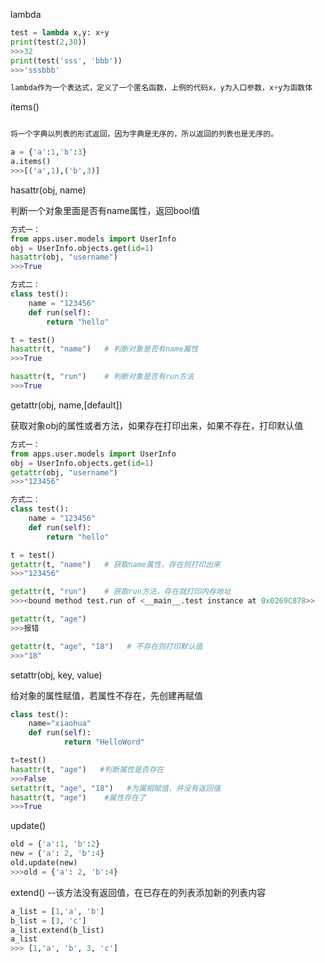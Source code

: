 lambda

```python
test = lambda x,y: x+y
print(test(2,30))
>>>32
print(test('sss', 'bbb'))
>>>'sssbbb'

lambda作为一个表达式，定义了一个匿名函数，上例的代码x，y为入口参数，x+y为函数体
```





items()

```python

将一个字典以列表的形式返回，因为字典是无序的，所以返回的列表也是无序的。

a = {'a':1,'b':3}
a.items()
>>>[('a',1),('b',3)]

```

hasattr(obj, name)

判断一个对象里面是否有name属性，返回bool值

```python
方式一：
from apps.user.models import UserInfo
obj = UserInfo.objects.get(id=1)
hasattr(obj, "username")
>>>True

方式二：
class test():
    name = "123456"
    def run(self):
        return "hello"

t = test()
hasattr(t, "name")   # 判断对象是否有name属性
>>>True

hasattr(t, "run")    # 判断对象是否有run方法
>>>True

```



getattr(obj, name,[default])

获取对象obj的属性或者方法，如果存在打印出来，如果不存在，打印默认值

```python
方式一：
from apps.user.models import UserInfo
obj = UserInfo.objects.get(id=1)
getattr(obj, "username")
>>>"123456"

方式二：
class test():
    name = "123456"
    def run(self):
        return "hello"

t = test()
getattr(t, "name")   # 获取name属性，存在则打印出来
>>>"123456"

getattr(t, "run")    # 获取run方法，存在就打印内存地址
>>><bound method test.run of <__main__.test instance at 0x0269C878>>

getattr(t, "age")
>>>报错

getattr(t, "age", "18")   # 不存在则打印默认值
>>>"18"

```



setattr(obj, key, value)

给对象的属性赋值，若属性不存在，先创建再赋值

```python
class test():
    name="xiaohua"
    def run(self):
            return "HelloWord"

t=test()
hasattr(t, "age")   #判断属性是否存在
>>>False
setattr(t, "age", "18")   #为属相赋值，并没有返回值
hasattr(t, "age")    #属性存在了
>>>True
```

update()

```python
old = {'a':1, 'b':2}
new = {'a': 2, 'b':4}
old.update(new)
>>>old = {'a': 2, 'b':4}
```



extend() --该方法没有返回值，在已存在的列表添加新的列表内容

```python
a_list = [1,'a', 'b']
b_list = [3, 'c']
a_list.extend(b_list)
a_list
>>> [1,'a', 'b', 3, 'c']


```

